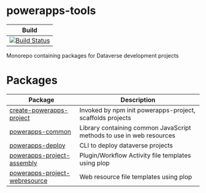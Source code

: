 # powerapps-tools

| Build |
| ----- |
| [![Build Status](https://dev.azure.com/derekfinlinson/powerapps-tools/_apis/build/status/derekfinlinson.powerapps-tools?branchName=master)](https://dev.azure.com/derekfinlinson/powerapps-tools/_build/latest?definitionId=10&branchName=master) |

Monorepo containing packages for Dataverse development projects

# Packages

| Package                       |  Description                                                         |
| ----------------------------- | -------------------------------------------------------------------- |
| [create-powerapps-project](packages/create-powerapps-project)      | Invoked by npm init powerapps-project, scaffolds projects            |
| [powerapps-common](packages/powerapps-common)              | Library containing common JavaScript methods to use in web resources |
| [powerapps-deploy](packages/powerapps-deploy)              | CLI to deploy dataverse projects                                     |
| [powerapps-project-assembly](packages/powerapps-project-assembly)    | Plugin/Workflow Activity file templates using plop                               |
| [powerapps-project-webresource](packages/powerapps-project-webresource) | Web resource file templates using plop                   |
